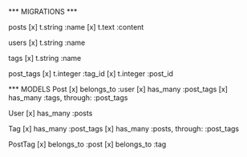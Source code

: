 *** MIGRATIONS ***

posts
  [x] t.string :name
  [x] t.text :content

users
  [x] t.string :name

tags
  [x] t.string :name

post_tags
  [x] t.integer :tag_id
  [x] t.integer :post_id

*** MODELS
Post
  [x] belongs_to :user
  [x] has_many :post_tags
  [x] has_many :tags, through: :post_tags

User
  [x] has_many :posts

Tag
  [x] has_many :post_tags
  [x] has_many :posts, through: :post_tags

PostTag
  [x] belongs_to :post
  [x] belongs_to :tag